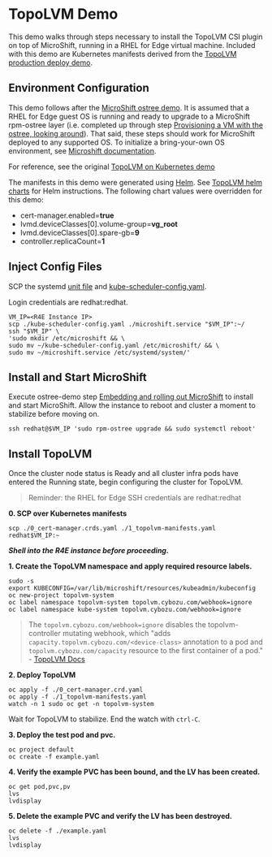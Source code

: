 # TopoLVM Demo
This demo walks through steps necessary to install the TopoLVM CSI plugin on top of MicroShift, running in a RHEL for Edge virtual machine.  Included with this demo are Kubernetes manifests derived from the [TopoLVM production deploy demo](topolvm/topolvm/deploy/README.md).

## Environment Configuration

This demo follows after the [MicroShift ostree demo](../ostree-demo). It is assumed that a RHEL for Edge guest OS is running and ready to upgrade to a MicroShift rpm-ostree layer (i.e. completed up through step [Provisioning a VM with the ostree, looking around](../ostree-demo#provisioning-a-vm-with-the-ostree-looking-around)). That said, these steps should work for MicroShift deployed to any supported OS.  To initialize a bring-your-own OS environment, see [Microshift documentation](https://microshift.io/docs/getting-started/).  

For reference, see the original [TopoLVM on Kubernetes demo](topolvm/topolvm/deploy/README.md)

The manifests in this demo were generated using [Helm](https://helm.sh/). See [TopoLVM helm charts](https://github.com/topolvm/topolvm/tree/main/charts/topolvm) for Helm instructions.  The following chart values were overridden for this demo:

- cert-manager.enabled=**true**
- lvmd.deviceClasses[0].volume-group=**vg_root**
- lvmd.deviceClasses[0].spare-gb=**9**
- controller.replicaCount=**1**

## Inject Config Files

SCP the systemd [unit file](./microshift.service) and [kube-scheduler-config.yaml](./kube-scheduler-config.yaml).

Login credentials are redhat:redhat.

```shell
VM_IP=<R4E Instance IP>
scp ./kube-scheduler-config.yaml ./microshift.service "$VM_IP":~/
ssh "$VM_IP" \
'sudo mkdir /etc/microshift && \
sudo mv ~/kube-scheduler-config.yaml /etc/microshift/ && \
sudo mv ~/microshift.service /etc/systemd/system/'
```

## Install and Start MicroShift

Execute ostree-demo step [Embedding and rolling out MicroShift](../ostree-demo/README.md#embedding-and-rolling-out-microshift) to install and start MicroShift.  Allow the instance to reboot and cluster a moment to stabilize before moving on.

```shell
ssh redhat@$VM_IP 'sudo rpm-ostree upgrade && sudo systemctl reboot'
```

## Install TopoLVM

Once the cluster node status is Ready and all cluster infra pods have entered the Running state, begin configuring the cluster for TopoLVM.

> Reminder: the RHEL for Edge SSH credentials are redhat:redhat

**0. SCP over Kubernetes manifests**

```shell
scp ./0_cert-manager.crds.yaml ./1_topolvm-manifests.yaml redhat$VM_IP:~
```

**_Shell into the R4E instance before proceeding._**

**1. Create the TopoLVM namespace and apply required resource labels.**

```shell
sudo -s
export KUBECONFIG=/var/lib/microshift/resources/kubeadmin/kubeconfig
oc new-project topolvm-system
oc label namespace topolvm-system topolvm.cybozu.com/webhook=ignore
oc label namespace kube-system topolvm.cybozu.com/webhook=ignore
```

> The `topolvm.cybozu.com/webhook=ignore` disables the topolvm-controller mutating webhook, which "adds `capacity.topolvm.cybozu.com/<device-class>` annotation to a pod and `topolvm.cybozu.com/capacity` resource to the first container of a pod." - [TopoLVM Docs](https://github.com/topolvm/topolvm/blob/main/docs/design.md#how-the-scheduler-extension-works)

**2. Deploy TopoLVM**

```shell
oc apply -f ./0_cert-manager.crd.yaml
oc apply -f ./1_topolvm-manifests.yaml
watch -n 1 sudo oc get -n topolvm-system 
```

Wait for TopoLVM to stabilize.  End the watch with `ctrl-C`.

**3. Deploy the test pod and pvc.**

```shell
oc project default
oc create -f example.yaml
```

**4. Verify the example PVC has been bound, and the LV has been created.**

```shell
oc get pod,pvc,pv
lvs
lvdisplay
```
**5. Delete the example PVC and verify the LV has been destroyed.**

```shell
oc delete -f ./example.yaml
lvs
lvdisplay
```
